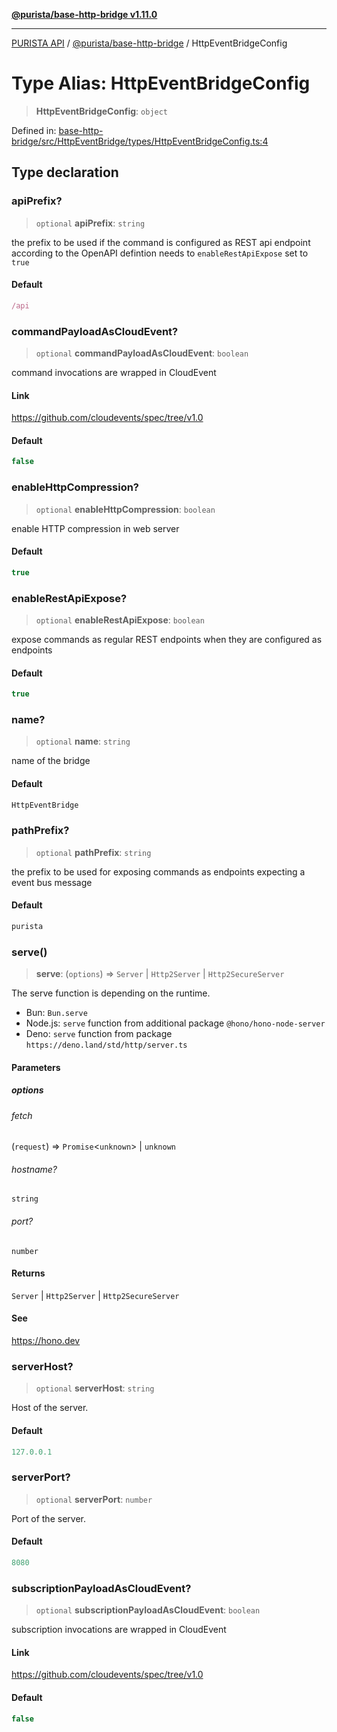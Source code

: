 [**@purista/base-http-bridge v1.11.0**](../README.md)

***

[PURISTA API](../../../packages.md) / [@purista/base-http-bridge](../README.md) / HttpEventBridgeConfig

# Type Alias: HttpEventBridgeConfig

> **HttpEventBridgeConfig**: `object`

Defined in: [base-http-bridge/src/HttpEventBridge/types/HttpEventBridgeConfig.ts:4](https://github.com/puristajs/purista/blob/master/packages/base-http-bridge/src/HttpEventBridge/types/HttpEventBridgeConfig.ts#L4)

## Type declaration

### apiPrefix?

> `optional` **apiPrefix**: `string`

the prefix to be used if the command is configured as REST api endpoint according to the OpenAPI defintion
needs to `enableRestApiExpose` set to `true`

#### Default

```ts
/api
```

### commandPayloadAsCloudEvent?

> `optional` **commandPayloadAsCloudEvent**: `boolean`

command invocations are wrapped in CloudEvent

#### Link

https://github.com/cloudevents/spec/tree/v1.0

#### Default

```ts
false
```

### enableHttpCompression?

> `optional` **enableHttpCompression**: `boolean`

enable HTTP compression in web server

#### Default

```ts
true
```

### enableRestApiExpose?

> `optional` **enableRestApiExpose**: `boolean`

expose commands as regular REST endpoints when they are configured as endpoints

#### Default

```ts
true
```

### name?

> `optional` **name**: `string`

name of the bridge

#### Default

```ts
HttpEventBridge
```

### pathPrefix?

> `optional` **pathPrefix**: `string`

the prefix to be used for exposing commands as endpoints expecting a event bus message

#### Default

```ts
purista
```

### serve()

> **serve**: (`options`) => `Server` \| `Http2Server` \| `Http2SecureServer`

The serve function is depending on the runtime.

- Bun: `Bun.serve`
- Node.js: `serve` function from additional package `@hono/hono-node-server`
- Deno: `serve` function from package `https://deno.land/std/http/server.ts`

#### Parameters

##### options

###### fetch

(`request`) => `Promise`\<`unknown`\> \| `unknown`

###### hostname?

`string`

###### port?

`number`

#### Returns

`Server` \| `Http2Server` \| `Http2SecureServer`

#### See

https://hono.dev

### serverHost?

> `optional` **serverHost**: `string`

Host of the server.

#### Default

```ts
127.0.0.1
```

### serverPort?

> `optional` **serverPort**: `number`

Port of the server.

#### Default

```ts
8080
```

### subscriptionPayloadAsCloudEvent?

> `optional` **subscriptionPayloadAsCloudEvent**: `boolean`

subscription invocations are wrapped in CloudEvent

#### Link

https://github.com/cloudevents/spec/tree/v1.0

#### Default

```ts
false
```
